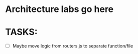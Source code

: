 # Architecture labs go here
# TASKS:
- [ ] Maybe move logic from routers.js to separate function/file
